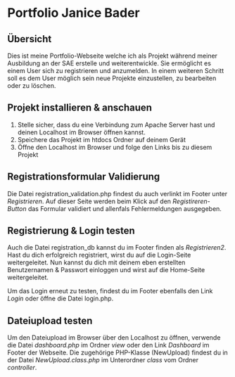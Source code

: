 # Portfolio Janice Bader

## Übersicht

Dies ist meine Portfolio-Webseite welche ich als Projekt während meiner Ausbildung an der SAE erstelle und weiterentwickle.
Sie ermöglicht es einem User sich zu registrieren und anzumelden. In einem weiteren Schritt soll es dem User möglich sein neue Projekte 
einzustellen, zu bearbeiten oder zu löschen.


## Projekt installieren & anschauen

1. Stelle sicher, dass du eine Verbindung zum Apache Server hast und deinen Localhost im Browser öffnen kannst.
2. Speichere das Projekt im htdocs Ordner auf deinem Gerät
3. Öffne den Localhost im Browser und folge den Links bis zu diesem Projekt

## Registrationsformular Validierung

Die Datei registration_validation.php findest du auch verlinkt im Footer unter *Registrieren*. 
Auf dieser Seite werden beim Klick auf den *Registireren-Button* das Formular validiert und allenfals Fehlermeldungen ausgegeben.

## Registrierung & Login testen

Auch die Datei registration_db kannst du im Footer finden als *Registrieren2*. Hast du dich erfolgreich registriert, wirst du auf die Login-Seite weitergeleitet.
Nun kannst du dich mit deinem eben erstellten Benutzernamen & Passwort einloggen und wirst auf die Home-Seite weitergeleitet.

Um das Login erneut zu testen, findest du im Footer ebenfalls den Link *Login* oder öffne die Datei login.php.

## Dateiupload testen

Um den Dateiupload im Browser über den Localhost zu öffnen, verwende die Datei *dashboard.php* im Ordner *view* oder den Link *Dashboard* im Footer der Webseite.
Die zugehörige PHP-Klasse (NewUpload) findest du in der Datei *NewUpload.class.php* im Unterordner *class* vom Ordner *controller*.



